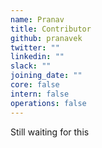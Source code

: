 ```yaml
---
name: Pranav
title: Contributor
github: pranavek
twitter: ""
linkedin: ""
slack: ""
joining_date: ""
core: false
intern: false
operations: false
---
```


Still waiting for this
